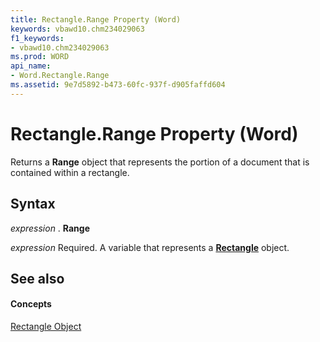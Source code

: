 ```yaml
---
title: Rectangle.Range Property (Word)
keywords: vbawd10.chm234029063
f1_keywords:
- vbawd10.chm234029063
ms.prod: WORD
api_name:
- Word.Rectangle.Range
ms.assetid: 9e7d5892-b473-60fc-937f-d905faffd604
---
```



# Rectangle.Range Property (Word)

Returns a  **Range** object that represents the portion of a document that is contained within a rectangle.


## Syntax

 _expression_ . **Range**

 _expression_ Required. A variable that represents a **[Rectangle](rectangle-object-word.md)** object.


## See also


#### Concepts


[Rectangle Object](rectangle-object-word.md)

